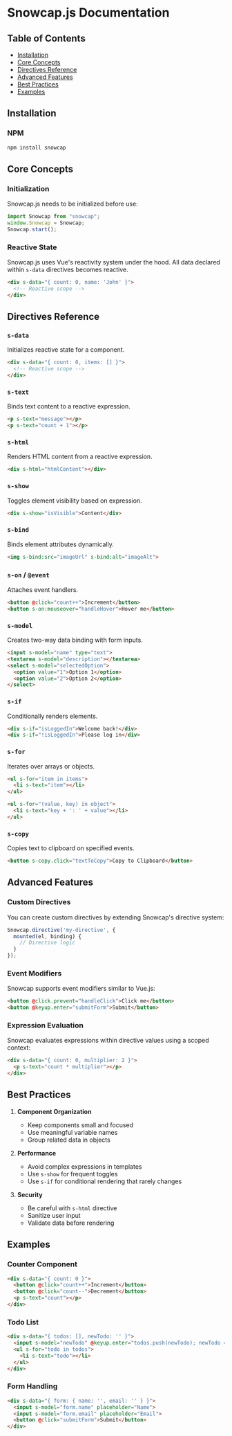 # Snowcap.js Documentation

## Table of Contents
- [Installation](#installation)
- [Core Concepts](#core-concepts)
- [Directives Reference](#directives-reference)
- [Advanced Features](#advanced-features)
- [Best Practices](#best-practices)
- [Examples](#examples)

## Installation

### NPM
```bash
npm install snowcap
```

## Core Concepts

### Initialization
Snowcap.js needs to be initialized before use:

```javascript
import Snowcap from "snowcap";
window.Snowcap = Snowcap;
Snowcap.start();
```

### Reactive State
Snowcap.js uses Vue's reactivity system under the hood. All data declared within `s-data` directives becomes reactive.

```html
<div s-data="{ count: 0, name: 'John' }">
  <!-- Reactive scope -->
</div>
```

## Directives Reference

### `s-data`
Initializes reactive state for a component.

```html
<div s-data="{ count: 0, items: [] }">
  <!-- Reactive scope -->
</div>
```

### `s-text`
Binds text content to a reactive expression.

```html
<p s-text="message"></p>
<p s-text="count + 1"></p>
```

### `s-html`
Renders HTML content from a reactive expression.

```html
<div s-html="htmlContent"></div>
```

### `s-show`
Toggles element visibility based on expression.

```html
<div s-show="isVisible">Content</div>
```

### `s-bind`
Binds element attributes dynamically.

```html
<img s-bind:src="imageUrl" s-bind:alt="imageAlt">
```

### `s-on` / `@event`
Attaches event handlers.

```html
<button @click="count++">Increment</button>
<button s-on:mouseover="handleHover">Hover me</button>
```

### `s-model`
Creates two-way data binding with form inputs.

```html
<input s-model="name" type="text">
<textarea s-model="description"></textarea>
<select s-model="selectedOption">
  <option value="1">Option 1</option>
  <option value="2">Option 2</option>
</select>
```

### `s-if`
Conditionally renders elements.

```html
<div s-if="isLoggedIn">Welcome back!</div>
<div s-if="!isLoggedIn">Please log in</div>
```

### `s-for`
Iterates over arrays or objects.

```html
<ul s-for="item in items">
  <li s-text="item"></li>
</ul>

<ul s-for="(value, key) in object">
  <li s-text="key + ': ' + value"></li>
</ul>
```

### `s-copy`
Copies text to clipboard on specified events.

```html
<button s-copy.click="textToCopy">Copy to Clipboard</button>
```

## Advanced Features

### Custom Directives
You can create custom directives by extending Snowcap's directive system:

```javascript
Snowcap.directive('my-directive', {
  mounted(el, binding) {
    // Directive logic
  }
});
```

### Event Modifiers
Snowcap supports event modifiers similar to Vue.js:

```html
<button @click.prevent="handleClick">Click me</button>
<button @keyup.enter="submitForm">Submit</button>
```

### Expression Evaluation
Snowcap evaluates expressions within directive values using a scoped context:

```html
<div s-data="{ count: 0, multiplier: 2 }">
  <p s-text="count * multiplier"></p>
</div>
```

## Best Practices

1. **Component Organization**
   - Keep components small and focused
   - Use meaningful variable names
   - Group related data in objects

2. **Performance**
   - Avoid complex expressions in templates
   - Use `s-show` for frequent toggles
   - Use `s-if` for conditional rendering that rarely changes

3. **Security**
   - Be careful with `s-html` directive
   - Sanitize user input
   - Validate data before rendering

## Examples

### Counter Component
```html
<div s-data="{ count: 0 }">
  <button @click="count++">Increment</button>
  <button @click="count--">Decrement</button>
  <p s-text="count"></p>
</div>
```

### Todo List
```html
<div s-data="{ todos: [], newTodo: '' }">
  <input s-model="newTodo" @keyup.enter="todos.push(newTodo); newTodo = ''">
  <ul s-for="todo in todos">
    <li s-text="todo"></li>
  </ul>
</div>
```

### Form Handling
```html
<div s-data="{ form: { name: '', email: '' } }">
  <input s-model="form.name" placeholder="Name">
  <input s-model="form.email" placeholder="Email">
  <button @click="submitForm">Submit</button>
</div>
``` 

